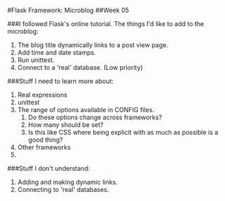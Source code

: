 #Flask Framework: Microblog
##Week 05

###I followed Flask's online tutorial. The things I'd like to add to the microblog:
1. The blog title dynamically links to a post view page.
2. Add time and date stamps.
3. Run unittest.
4. Connect to a 'real' database. (Low priority)

###Stuff I need to learn more about:
1. Real expressions
2. unittest
3. The range of options available in CONFIG files.
	1. Do these options change across frameworks?
	2. How many should be set? 
	3. Is this like CSS where being explicit with as much as possible is a good thing?
4. Other frameworks
5. 

###Stuff I don't understand:
1. Adding and making dynamic links.
2. Connecting to 'real' databases.
